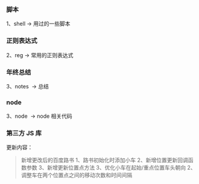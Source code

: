 ### 脚本

1、shell -> 用过的一些脚本


### 正则表达式


2、reg   -> 常用的正则表达式


### 年终总结


3、notes  -> 总结



### node


3、node  -> node 相关代码


### 第三方 JS 库

更新内容：

>   新增更改后的百度路书
    1、路书初始化时添加小车
    2、新增位置更新回调函数参数
    3、新增更新位置点方法
    3、优化小车在起始/重点位置车头朝向
    2、调整车在两个位置点之间的移动次数和时间间隔



